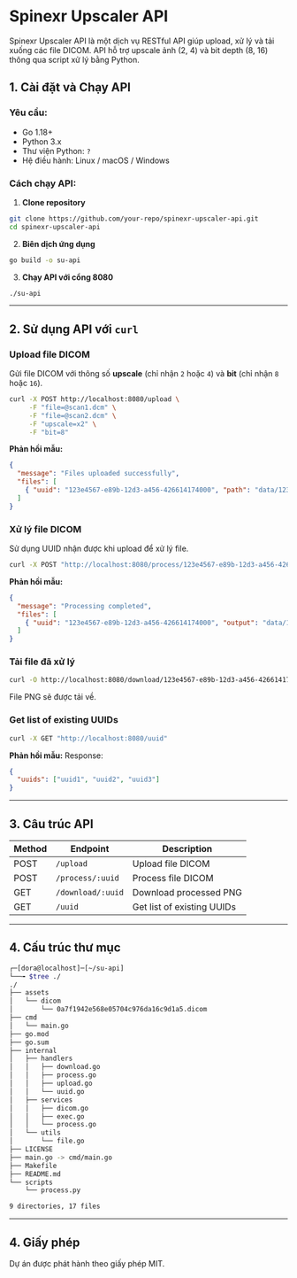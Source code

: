 # Spinexr Upscaler API

Spinexr Upscaler API là một dịch vụ RESTful API giúp upload, xử lý và tải xuống các file DICOM. API hỗ trợ upscale ảnh (2, 4) và bit depth (8, 16) thông qua script xử lý bằng Python.

## 1. Cài đặt và Chạy API

### Yêu cầu:
- Go 1.18+
- Python 3.x
- Thư viện Python: `?`
- Hệ điều hành: Linux / macOS / Windows

### Cách chạy API:
1. **Clone repository**
```sh
git clone https://github.com/your-repo/spinexr-upscaler-api.git
cd spinexr-upscaler-api
```
2. **Biên dịch ứng dụng**
```sh
go build -o su-api
```
3. **Chạy API với cổng 8080**
```sh
./su-api
```

---

## 2. Sử dụng API với `curl`

### Upload file DICOM
Gửi file DICOM với thông số **upscale** (chỉ nhận `2` hoặc `4`) và **bit** (chỉ nhận `8` hoặc `16`).

```sh
curl -X POST http://localhost:8080/upload \
     -F "file=@scan1.dcm" \
     -F "file=@scan2.dcm" \
     -F "upscale=x2" \
     -F "bit=8"
```
**Phản hồi mẫu:**
```json
{
  "message": "Files uploaded successfully",
  "files": [
    { "uuid": "123e4567-e89b-12d3-a456-426614174000", "path": "data/123e4567-e89b-12d3-a456-426614174000.dcm", "upscale": "x2", "bit": "8" }
  ]
}
```

### Xử lý file DICOM
Sử dụng UUID nhận được khi upload để xử lý file.
```sh
curl -X POST "http://localhost:8080/process/123e4567-e89b-12d3-a456-426614174000?upscale=4&bit=16"
```
**Phản hồi mẫu:**
```json
{
  "message": "Processing completed",
  "files": [
    { "uuid": "123e4567-e89b-12d3-a456-426614174000", "output": "data/123e4567-e89b-12d3-a456-426614174000_processed.png", "upscale": "4", "bit": "16" }
  ]
}
```

### Tải file đã xử lý
```sh
curl -O http://localhost:8080/download/123e4567-e89b-12d3-a456-426614174000
```
File PNG sẽ được tải về.

### Get list of existing UUIDs
```sh
curl -X GET "http://localhost:8080/uuid"
```
**Phản hồi mẫu:**
Response:
```json
{
  "uuids": ["uuid1", "uuid2", "uuid3"]
}
```

---

## 3. Câu trúc API
| Method | Endpoint               | Description |
|--------|------------------------|-------------|
| POST   | `/upload`              | Upload file DICOM |
| POST   | `/process/:uuid`       | Process file DICOM |
| GET    | `/download/:uuid`      | Download processed PNG |
| GET    | `/uuid`                | Get list of existing UUIDs |

---

## 4. Cấu trúc thư mục
```bash
┌─[dora@localhost]─[~/su-api]
└──╼ $tree ./
./
├── assets
│   └── dicom
│       └── 0a7f1942e568e05704c976da16c9d1a5.dicom
├── cmd
│   └── main.go
├── go.mod
├── go.sum
├── internal
│   ├── handlers
│   │   ├── download.go
│   │   ├── process.go
│   │   ├── upload.go
│   │   └── uuid.go
│   ├── services
│   │   ├── dicom.go
│   │   ├── exec.go
│   │   └── process.go
│   └── utils
│       └── file.go
├── LICENSE
├── main.go -> cmd/main.go
├── Makefile
├── README.md
└── scripts
    └── process.py

9 directories, 17 files
```

---

## 4. Giấy phép
Dự án được phát hành theo giấy phép MIT.
